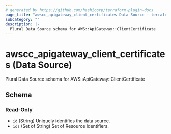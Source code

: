 ```yaml
---
# generated by https://github.com/hashicorp/terraform-plugin-docs
page_title: "awscc_apigateway_client_certificates Data Source - terraform-provider-awscc"
subcategory: ""
description: |-
  Plural Data Source schema for AWS::ApiGateway::ClientCertificate
---
```


# awscc_apigateway_client_certificates (Data Source)

Plural Data Source schema for AWS::ApiGateway::ClientCertificate



<!-- schema generated by tfplugindocs -->
## Schema

### Read-Only

- `id` (String) Uniquely identifies the data source.
- `ids` (Set of String) Set of Resource Identifiers.
